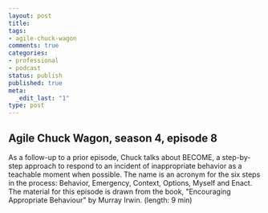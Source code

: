 ```yaml
---
layout: post
title: 
tags:
- agile-chuck-wagon
comments: true
categories:
- professional
- podcast
status: publish
published: true
meta:
  _edit_last: "1"
type: post
---
```


## Agile Chuck Wagon, season 4, episode 8

As a follow-up to a prior episode, Chuck talks about BECOME, a step-by-step approach to respond to an incident of inappropriate behavior as a teachable moment when possible. The name is an acronym for the six steps in the process: Behavior, Emergency, Context, Options, Myself and Enact. The material for this episode is drawn from the book, "Encouraging Appropriate Behaviour" by Murray Irwin. (length: 9 min)
